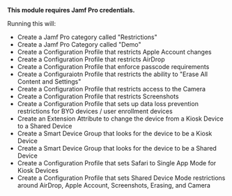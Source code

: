 **This module requires Jamf Pro credentials.**

Running this will:

- Create a Jamf Pro category called "Restrictions"
- Create a Jamf Pro Category called "Demo"
- Create a Configuration Profile that restricts Apple Account changes
- Create a Configuration Profile that restricts AirDrop
- Create a Configuration Profile that enforce passcode requirements
- Create a Configuraiotn Profile that restricts the ability to "Erase All Content and Settings"
- Create a Configuration Profile that restricts access to the Camera
- Create a Configuration Profile that restricts Screenshots
- Create a Configuration Profile that sets up data loss prevention restrictions for BYO devices / user enrollment devices
- Create an Extension Attribute to change the device from a Kiosk Device to a Shared Device
- Create a Smart Device Group that looks for the device to be a Kiosk Device
- Create a Smart Device Group that looks for the device to be a Shared Device
- Create a Configuration Profile that sets Safari to Single App Mode for Kiosk Devices
- Create a Configuration Profile that sets Shared Device Mode restrictions around AirDrop, Apple Account, Screenshots, Erasing, and Camera
